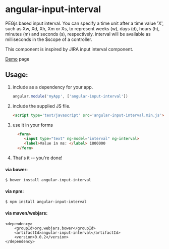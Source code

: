 # angular-input-interval
PEGjs based input interval. You can specify a time unit after a time value 'X', such as Xw, Xd, Xh, Xm or Xs, to represent weeks (w), days (d), hours (h), minutes (m) and seconds (s), respectively. interval will be available as milliseconds in the $scope of a controller.

This component is inspired by JIRA input interval component.

<a href="http://htmlpreview.github.io/?https://github.com/turixspot/angular-input-interval/blob/master/example/index.html" target="_blank">Demo</a> page

## Usage:

1. include as a dependency for your app.

    ```js
    angular.module('myApp', ['angular-input-interval'])
    ```
    
2. include the supplied JS file.

    ```html
    <script type='text/javascript' src='angular-input-interval.min.js'></script>
    ```
3. use it in your forms

    ```html
      <form>
         <input type="text" ng-model="interval" ng-interval>
         <label>Value in ms: </label> 1800000
      </form>
    ```

4. That's it -- you're done!

#### via bower:
```
$ bower install angular-input-interval
```
#### via npm:
```
$ npm install angular-input-interval
```

#### via maven/webjars:
```
<dependency>
	<groupId>org.webjars.bower</groupId>
	<artifactId>angular-input-interval</artifactId>
	<version>0.0.2</version>
</dependency>
```

